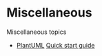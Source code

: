 # Miscellaneous

Miscellaneous topics

- [PlantUML][2] [Quick start guide][1]

[1]: ./Misc/../PlantUML_Language_Reference_Guide_en.pdf
[2]: https://plantuml.com/